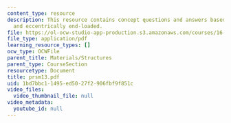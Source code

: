 ```yaml
---
content_type: resource
description: This resource contains concept questions and answers based on clamped-free
  and eccentrically end-loaded.
file: https://ol-ocw-studio-app-production.s3.amazonaws.com/courses/16-01-unified-engineering-i-ii-iii-iv-fall-2005-spring-2006/1bd7bbc11495ed5027f2906fbf9f851c_prsm13.pdf
file_type: application/pdf
learning_resource_types: []
ocw_type: OCWFile
parent_title: Materials/Structures
parent_type: CourseSection
resourcetype: Document
title: prsm13.pdf
uid: 1bd7bbc1-1495-ed50-27f2-906fbf9f851c
video_files:
  video_thumbnail_file: null
video_metadata:
  youtube_id: null
---
```

